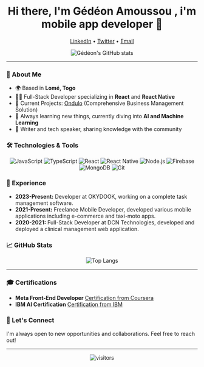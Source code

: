 <h1 align="center">Hi there, I'm Gédéon Amoussou , i'm mobile app developer 👋</h1>

<p align="center">
  <a href="https://www.linkedin.com/in/gedeon13/">LinkedIn</a> •
  <a href="https://twitter.com/GedeonAmoussou">Twitter</a> •
  <a href="mailto:amoussougedeon13@gmail.com">Email</a>
</p>

<p align="center">
  <img src="https://github-readme-stats.vercel.app/api?username=toutpuissantged&show_icons=true&theme=radical" alt="Gédéon's GitHub stats" />
</p>

---

### 🚀 About Me

- 🌍 Based in **Lomé, Togo**
- 👨‍💻 Full-Stack Developer specializing in **React** and **React Native**
- 💼 Current Projects: [Ondulo]([https://github.com/okyddok](https://ondulo.netlify.app/)) (Comprehensive Business Management Solution)
- 🧠 Always learning new things, currently diving into **AI and Machine Learning**
- 📝 Writer and tech speaker, sharing knowledge with the community

### 🛠️ Technologies & Tools

<p align="center">
  <img src="https://img.shields.io/badge/JavaScript-F7DF1E?logo=javascript&logoColor=black&style=for-the-badge" alt="JavaScript" />
  <img src="https://img.shields.io/badge/TypeScript-007ACC?logo=typescript&logoColor=white&style=for-the-badge" alt="TypeScript" />
  <img src="https://img.shields.io/badge/React-61DAFB?logo=react&logoColor=black&style=for-the-badge" alt="React" />
  <img src="https://img.shields.io/badge/React_Native-61DAFB?logo=react&logoColor=black&style=for-the-badge" alt="React Native" />
  <img src="https://img.shields.io/badge/Node.js-339933?logo=node.js&logoColor=white&style=for-the-badge" alt="Node.js" />
  <img src="https://img.shields.io/badge/Firebase-FFCA28?logo=firebase&logoColor=black&style=for-the-badge" alt="Firebase" />
  <img src="https://img.shields.io/badge/MongoDB-47A248?logo=mongodb&logoColor=white&style=for-the-badge" alt="MongoDB" />
  <img src="https://img.shields.io/badge/Git-F05032?logo=git&logoColor=white&style=for-the-badge" alt="Git" />
</p>

### 💼 Experience

- **2023-Present:** Developer at OKYDOOK, working on a complete task management software.
- **2021-Present:** Freelance Mobile Developer, developed various mobile applications including e-commerce and taxi-moto apps.
- **2020-2021:** Full-Stack Developer at DCN Technologies, developed and deployed a clinical management web application.

### 📈 GitHub Stats

<p align="center">
  <img src="https://github-readme-stats.vercel.app/api/top-langs/?username=toutpuissantged&layout=compact&theme=radical" alt="Top Langs" />
</p>

---

### 🎓 Certifications

- **Meta Front-End Developer** [Certification from Coursera](#)
- **IBM AI Certification** [Certification from IBM](#)

### 💬 Let's Connect

I'm always open to new opportunities and collaborations. Feel free to reach out!

---

<p align="center">
  <img src="https://visitor-badge.glitch.me/badge?page_id=toutpuissantged" alt="visitors" />
</p>
